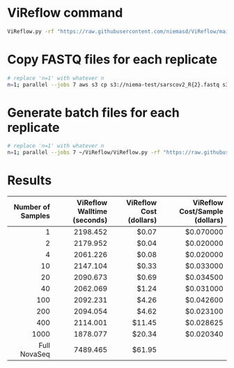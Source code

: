 # ViReflow command

```bash
ViReflow.py -rf "https://raw.githubusercontent.com/niemasd/ViReflow/main/demo/NC_045512.2.fas" -rg "https://raw.githubusercontent.com/niemasd/ViReflow/main/demo/NC_045512.2.gff3" -p "https://raw.githubusercontent.com/niemasd/ViReflow/main/demo/sarscov2_v2_primers_swift.bed" -d OUTPUT_S3_DIR -mt 1 -id REPNUM -o REPNUM.rf R1_FASTQ_S3 R2_FASTQ_S3
```

# Copy FASTQ files for each replicate

```bash
# replace 'n=1' with whatever n
n=1; parallel --jobs 7 aws s3 cp s3://niema-test/sarscov2_R{2}.fastq s3://niema-test/n$n/n$n.r{1}_R{2}.fastq ::: $(seq -w 1 $n) ::: 1 2
```

# Generate batch files for each replicate

```bash
# replace 'n=1' with whatever n
n=1; parallel --jobs 7 ~/ViReflow/ViReflow.py -rf "https://raw.githubusercontent.com/niemasd/ViReflow/main/demo/NC_045512.2.fas" -rg "https://raw.githubusercontent.com/niemasd/ViReflow/main/demo/NC_045512.2.gff3" -p "https://raw.githubusercontent.com/niemasd/ViReflow/main/demo/sarscov2_v2_primers_swift.bed" -d s3://niema-test/n$n -mt 1 -id n$n.r{} -o n$n.r{}.rf s3://niema-test/n$n/n$n.r{}_R1.fastq s3://niema-test/n$n/n$n.r{}_R2.fastq ::: $(seq -w 1 $n)
```

# Results

| Number of Samples | ViReflow Walltime (seconds) | ViReflow Cost (dollars) | ViReflow Cost/Sample (dollars) |
| ----------------: | --------------------------: | ----------------------: | -----------------------------: |
|                 1 |                    2198.452 |                   $0.07 |                      $0.070000 |
|                 2 |                    2179.952 |                   $0.04 |                      $0.020000 |
|                 4 |                    2061.226 |                   $0.08 |                      $0.020000 |
|                10 |                    2147.104 |                   $0.33 |                      $0.033000 |
|                20 |                    2090.673 |                   $0.69 |                      $0.034500 |
|                40 |                    2062.069 |                   $1.24 |                      $0.031000 |
|               100 |                    2092.231 |                   $4.26 |                      $0.042600 |
|               200 |                    2094.054 |                   $4.62 |                      $0.023100 |
|               400 |                    2114.001 |                  $11.45 |                      $0.028625 |
|              1000 |                    1878.077 |                  $20.34 |                      $0.020340 |
|      Full NovaSeq |                    7489.465 |                  $61.95 |
